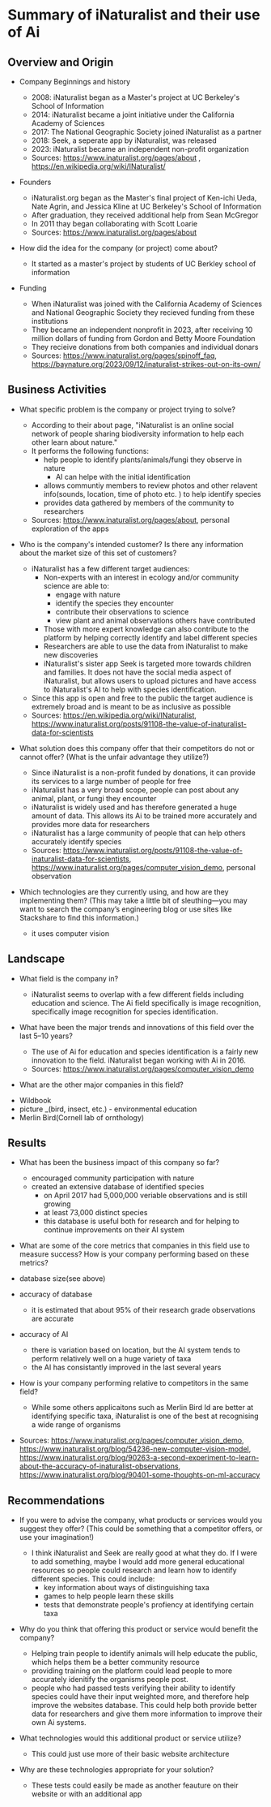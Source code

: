 # Summary of iNaturalist and their  use of Ai

## Overview and Origin

* Company Beginnings and history
    * 2008:  iNaturalist began as a Master's project at UC Berkeley's School of Information
    * 2014:  iNaturalist became a joint initiative under the California Academy of Sciences
    * 2017: The National Geographic Society joined iNaturalist as a partner
    * 2018: Seek, a seperate app by iNaturalist, was released
    * 2023: iNaturalist became an independent non-profit organization
    * Sources: https://www.inaturalist.org/pages/about , https://en.wikipedia.org/wiki/INaturalist/


* Founders
    * iNaturalist.org began as the Master's final project of Ken-ichi Ueda, Nate Agrin, and Jessica Kline at UC Berkeley's School of Information
    * After graduation, they received additional help from Sean McGregor
    * In 2011 thay began collaborating with Scott Loarie 
    * Sources: https://www.inaturalist.org/pages/about

* How did the idea for the company (or project) come about?
    * It started as a master's project by students of UC Berkley school of information
* Funding
    * When iNaturalist was joined with the California Academy of Sciences and National Geographic Society they recieved funding from these institutions
    * They became an independent nonprofit in 2023, after receiving 10 million dollars of funding from Gordon and Betty Moore Foundation
    * They recieive donations from both companies and individual donars
    * Sources: https://www.inaturalist.org/pages/spinoff_faq, https://baynature.org/2023/09/12/inaturalist-strikes-out-on-its-own/

## Business Activities

* What specific problem is the company or project trying to solve?
    * According to their about page, "iNaturalist is an online social network of people sharing biodiversity information to help each other learn about nature."
    * It performs the following functions:
        *  help people to identify plants/animals/fungi they observe in nature
            * AI can helpe with the initial identification
        * allows communtiy members to review photos and other relavent info(sounds, location, time of photo etc. ) to help identify species
        * provides data gathered by members of the community to researchers
    * Sources: https://www.inaturalist.org/pages/about, personal exploration of the apps

* Who is the company's intended customer? Is there any information about the market size of this set of customers?
    * iNaturalist has a few different target audiences:
        * Non-experts with an interest in ecology and/or community science are able to:
            * engage with nature
            * identify the species they encounter
            * contribute their observations to science
            * view plant and animal observations others have contributed
        * Those with more expert knowledge can also contribute to the platform by helping correctly identify and label different species
        * Researchers are able to use the data from iNaturalist to make new discoveries
        * iNaturalist's sister app Seek is targeted more towards children and families. It does not have the social media aspect of iNaturalist, but allows users to upload pictures and have access to iNaturalist's AI to help with species identification. 
    * Since this app is open and free to the public the target audience is extremely broad and is meant to be as inclusive as possible
    * Sources: https://en.wikipedia.org/wiki/INaturalist, https://www.inaturalist.org/posts/91108-the-value-of-inaturalist-data-for-scientists

* What solution does this company offer that their competitors do not or cannot offer? (What is the unfair advantage they utilize?)
    * Since iNaturalist is a non-profit funded by donations, it can provide its services to a large number of people for free
    * iNaturalist has a very broad scope, people can post about any animal, plant, or fungi they encounter
    * iNaturalist is widely used and has therefore generated a huge amount of data. This allows its Ai to be trained more accurately and provides more data for researchers
    * iNaturalist has a large community of people that can help others accurately identify species 
    * Sources: https://www.inaturalist.org/posts/91108-the-value-of-inaturalist-data-for-scientists, https://www.inaturalist.org/pages/computer_vision_demo, personal observation

* Which technologies are they currently using, and how are they implementing them? (This may take a little bit of sleuthing&mdash;you may want to search the company’s engineering blog or use sites like Stackshare to find this information.)
    * it uses computer vision


## Landscape

* What field is the company in?
   * iNaturalist seems to overlap with a few different fields including education and science. The Ai field specifically is image recognition, specifically image recognition for species identification. 

* What have been the major trends and innovations of this field over the last 5&ndash;10 years?
    * The use of Ai for education and species identification is a fairly new innovation to the field. iNaturalist began working with Ai in 2016. 
    * Sources: https://www.inaturalist.org/pages/computer_vision_demo

* What are the other major companies in this field?
- Wildbook
- picture _(bird, insect, etc.) - environmental education
- Merlin Bird(Cornell lab of ornthology)

## Results

* What has been the business impact of this company so far?
    * encouraged community participation with nature 
    * created an extensive database of identified species
        * on April 2017 had 5,000,000 veriable observations and is still growing
        * at least 73,000 distinct species
        * this database is useful both for research and for helping to continue improvements on their AI system

* What are some of the core metrics that companies in this field use to measure success? How is your company performing based on these metrics?
 * database size(see above)
 * accuracy of database
    * it is estimated that about 95% of their research grade observations are accurate
 * accuracy of AI
    * there is variation based on location, but the AI system tends to perform relatively well on a huge variety of taxa
    * the AI has consistantly improved in the last several years

* How is your company performing relative to competitors in the same field?
    * While some others applicaitons such as Merlin Bird Id are better at identifying specific taxa, iNaturalist is one of the best at recognising a wide range of organisms  
* Sources: https://www.inaturalist.org/pages/computer_vision_demo, https://www.inaturalist.org/blog/54236-new-computer-vision-model, https://www.inaturalist.org/blog/90263-a-second-experiment-to-learn-about-the-accuracy-of-inaturalist-observations, https://www.inaturalist.org/blog/90401-some-thoughts-on-ml-accuracy

## Recommendations

* If you were to advise the company, what products or services would you suggest they offer? (This could be something that a competitor offers, or use your imagination!)
    * I think iNaturalist and Seek are really good at what they do. If I were to add something, maybe I would add more general educational resources so people could research and learn how to identify different species. This could include: 
        * key information about ways of distinguishing taxa
        * games to help people learn these skills
        * tests that demonstrate people's profiency at identifying certain taxa

* Why do you think that offering this product or service would benefit the company?
    * Helping train people to identify animals will help educate the public, which helps them be a better community resource
    * providing training on the platform could lead people to more accurately idenitify the organisms people post.
    * people who had passed tests verifying their ability to identify species could have their input weighted more, and therefore help improve the websites database. This could help both provide better data for researchers and give them more information to improve their own Ai systems. 

* What technologies would this additional product or service utilize?

    * This could just use more of their basic website architecture 

* Why are these technologies appropriate for your solution?
    * These tests could easily be made as another feauture on their website or with an additional app